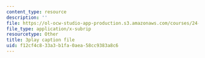 ```yaml
---
content_type: resource
description: ''
file: https://ol-ocw-studio-app-production.s3.amazonaws.com/courses/24-908-creole-languages-and-caribbean-identities-spring-2017/f12cf4c833a3b1fa0aea58cc9383a8c6_MT3LjjdODHA.srt
file_type: application/x-subrip
resourcetype: Other
title: 3play caption file
uid: f12cf4c8-33a3-b1fa-0aea-58cc9383a8c6
---
```


